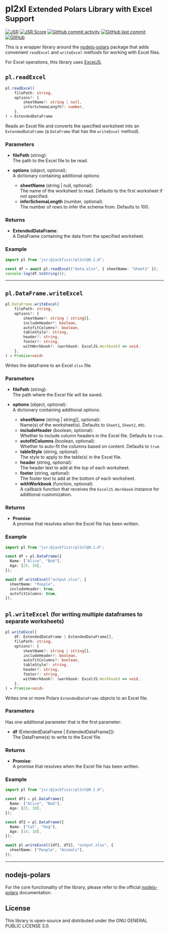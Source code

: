 # pl2xl <small>Extended Polars Library with Excel Support</small>

[![JSR](https://jsr.io/badges/@jackfiszr/pl2xl)](https://jsr.io/@jackfiszr/pl2xl)
[![JSR Score](https://jsr.io/badges/@jackfiszr/pl2xl/score)](https://jsr.io/@jackfiszr/pl2xl)
[![GitHub commit activity](https://img.shields.io/github/commit-activity/m/jackfiszr/pl2xl)](https://github.com/jackfiszr/pl2xl/pulse)
[![GitHub last commit](https://img.shields.io/github/last-commit/jackfiszr/pl2xl)](https://github.com/jackfiszr/pl2xl/commits/main)
[![GitHub](https://img.shields.io/github/license/jackfiszr/pl2xl)](https://github.com/jackfiszr/pl2xl/blob/main/LICENSE)

This is a wrapper library around the
[nodejs-polars](https://pola-rs.github.io/nodejs-polars/index.html) package that
adds convenient `readExcel` and `writeExcel` methods for working with Excel
files.

For Excel operations, this library uses
[ExcelJS](https://github.com/exceljs/exceljs).

## `pl.readExcel`

```typescript
pl.readExcel(
    filePath: string,
    options?: {
        sheetName?: string | null,
        inferSchemaLength?: number,
    },
) → ExtendedDataFrame
```

Reads an Excel file and converts the specified worksheet into an
`ExtendedDataFrame` (a `DataFrame` that has the `writeExcel` method).

### Parameters

- **filePath** (string):\
  The path to the Excel file to be read.

- **options** (object, optional):\
  A dictionary containing additional options:
  - **sheetName** (string | null, optional):\
    The name of the worksheet to read. Defaults to the first worksheet if not
    specified.
  - **inferSchemaLength** (number, optional):\
    The number of rows to infer the schema from. Defaults to 100.

### Returns

- **ExtendedDataFrame**:\
  A DataFrame containing the data from the specified worksheet.

### Example

```typescript
import pl from "jsr:@jackfiszr/pl2xl@0.1.0";

const df = await pl.readExcel("data.xlsx", { sheetName: "Sheet1" });
console.log(df.toString());
```

---

## `pl.DataFrame.writeExcel`

```typescript
pl.DataFrame.writeExcel(
    filePath: string,
    options?: {
        sheetName?: string | string[],
        includeHeader?: boolean,
        autofitColumns?: boolean,
        tableStyle?: string,
        header?: string,
        footer?: string,
        withWorkbook?: (workbook: ExcelJS.Workbook) => void,
    },
) → Promise<void>
```

Writes the dataframe to an Excel `xlsx` file.

### Parameters

- **filePath** (string):\
  The path where the Excel file will be saved.

- **options** (object, optional):\
  A dictionary containing additional options:
  - **sheetName** (string | string[], optional):\
    Name(s) of the worksheet(s). Defaults to `Sheet1`, `Sheet2`, etc.
  - **includeHeader** (boolean, optional):\
    Whether to include column headers in the Excel file. Defaults to `true`.
  - **autofitColumns** (boolean, optional):\
    Whether to auto-fit the columns based on content. Defaults to `true`.
  - **tableStyle** (string, optional):\
    The style to apply to the table(s) in the Excel file.
  - **header** (string, optional):\
    The header text to add at the top of each worksheet.
  - **footer** (string, optional):\
    The footer text to add at the bottom of each worksheet.
  - **withWorkbook** (function, optional):\
    A callback function that receives the `ExcelJS.Workbook` instance for
    additional customization.

### Returns

- **Promise<void>**:\
  A promise that resolves when the Excel file has been written.

### Example

```typescript
import pl from "jsr:@jackfiszr/pl2xl@0.1.0";

const df = pl.DataFrame({
  Name: ["Alice", "Bob"],
  Age: [25, 30],
});

await df.writeExcel("output.xlsx", {
  sheetName: "People",
  includeHeader: true,
  autofitColumns: true,
});
```

## `pl.writeExcel` <small>(for writing multiple dataframes to separate worksheets)</small>

```typescript
pl.writeExcel(
    df: ExtendedDataFrame | ExtendedDataFrame[],
    filePath: string,
    options?: {
        sheetName?: string | string[],
        includeHeader?: boolean,
        autofitColumns?: boolean,
        tableStyle?: string,
        header?: string,
        footer?: string,
        withWorkbook?: (workbook: ExcelJS.Workbook) => void,
    },
) → Promise<void>
```

Writes one or more Polars `ExtendedDataFrame` objects to an Excel file.

### Parameters

Has one additional parameter that is the first parameter:

- **df** (ExtendedDataFrame | ExtendedDataFrame[]):\
  The DataFrame(s) to write to the Excel file.

### Returns

- **Promise<void>**:\
  A promise that resolves when the Excel file has been written.

### Example

```typescript
import pl from "jsr:@jackfiszr/pl2xl@0.1.0";

const df1 = pl.DataFrame({
  Name: ["Alice", "Bob"],
  Age: [25, 30],
});

const df2 = pl.DataFrame({
  Name: ["Cat", "Dog"],
  Age: [14, 10],
});

await pl.writeExcel([df1, df2], "output.xlsx", {
  sheetName: ["People", "Animals"],
});
```

---

## nodejs-polars

For the core functionality of the library, please refer to the official
[nodejs-polars](https://pola-rs.github.io/nodejs-polars/index.html)
documentation.

## License

This library is open-source and distributed under the GNU GENERAL PUBLIC LICENSE
3.0.
